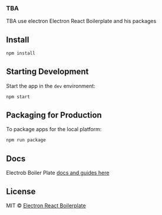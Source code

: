 ### TBA
<p>TBA use electron Electron React Boilerplate and his packages</p>

## Install
```bash
npm install
```

## Starting Development
Start the app in the `dev` environment:

```bash
npm start
```

## Packaging for Production

To package apps for the local platform:

```bash
npm run package
```

## Docs
Electrob Boiler Plate [docs and guides here](https://electron-react-boilerplate.js.org/docs/installation)


## License

MIT © [Electron React Boilerplate](https://github.com/electron-react-boilerplate)
